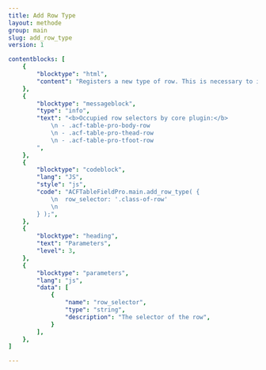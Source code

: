 ```yaml
---
title: Add Row Type
layout: methode
group: main
slug: add_row_type
version: 1

contentblocks: [
	{
		"blocktype": "html",
		"content": "Registers a new type of row. This is necessary to integrate these rows with functions such as sorting."
	},
	{
		"blocktype": "messageblock",
		"type": "info",
		"text": "<b>Occupied row selectors by core plugin:</b>
			\n - .acf-table-pro-body-row
			\n - .acf-table-pro-thead-row
			\n - .acf-table-pro-tfoot-row
		",
	},
	{
		"blocktype": "codeblock",
		"lang": "JS",
		"style": "js",
		"code": "ACFTableFieldPro.main.add_row_type( {
			\n	row_selector: '.class-of-row'
			\n
		} );",
	},
	{
		"blocktype": "heading",
		"text": "Parameters",
		"level": 3,
	},
	{
		"blocktype": "parameters",
		"lang": "js",
		"data": [
			{
				"name": "row_selector",
				"type": "string",
				"description": "The selector of the row",
			}
		],
	},
]

---
```


